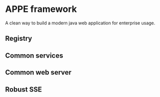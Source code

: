# APPE framework

A clean way to build a modern java web application for enterprise usage.

## Registry

## Common services

## Common web server

## Robust SSE

